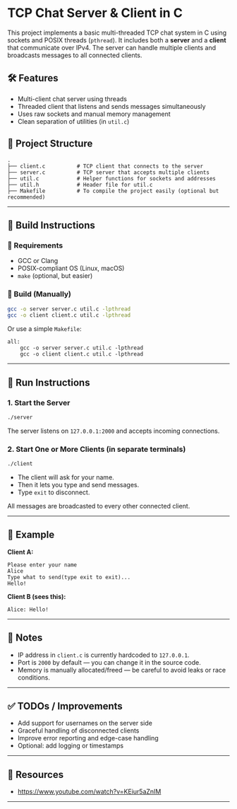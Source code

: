 # TCP Chat Server & Client in C

This project implements a basic multi-threaded TCP chat system in C using sockets and POSIX threads (`pthread`). It includes both a **server** and a **client** that communicate over IPv4. The server can handle multiple clients and broadcasts messages to all connected clients.

## 🛠️ Features

- Multi-client chat server using threads
- Threaded client that listens and sends messages simultaneously
- Uses raw sockets and manual memory management
- Clean separation of utilities (in `util.c`)

## 📁 Project Structure

```
.
├── client.c          # TCP client that connects to the server
├── server.c          # TCP server that accepts multiple clients
├── util.c            # Helper functions for sockets and addresses
├── util.h            # Header file for util.c
├── Makefile          # To compile the project easily (optional but recommended)
```

---

## 🚀 Build Instructions

### 🧱 Requirements

- GCC or Clang
- POSIX-compliant OS (Linux, macOS)
- `make` (optional, but easier)

### 🔧 Build (Manually)

```bash
gcc -o server server.c util.c -lpthread
gcc -o client client.c util.c -lpthread
```

Or use a simple `Makefile`:

```make
all:
	gcc -o server server.c util.c -lpthread
	gcc -o client client.c util.c -lpthread
```

---

## 🦚 Run Instructions

### 1. Start the Server

```bash
./server
```

The server listens on `127.0.0.1:2000` and accepts incoming connections.

### 2. Start One or More Clients (in separate terminals)

```bash
./client
```

- The client will ask for your name.
- Then it lets you type and send messages.
- Type `exit` to disconnect.

All messages are broadcasted to every other connected client.

---

## 📌 Example

**Client A:**

```
Please enter your name
Alice
Type what to send(type exit to exit)...
Hello!
```

**Client B (sees this):**

```
Alice: Hello!
```

---

## 📄 Notes

- IP address in `client.c` is currently hardcoded to `127.0.0.1`.
- Port is `2000` by default — you can change it in the source code.
- Memory is manually allocated/freed — be careful to avoid leaks or race conditions.

---

## ✅ TODOs / Improvements

- Add support for usernames on the server side
- Graceful handling of disconnected clients
- Improve error reporting and edge-case handling
- Optional: add logging or timestamps

---

## 🔗 Resources

- https://www.youtube.com/watch?v=KEiur5aZnIM

---

